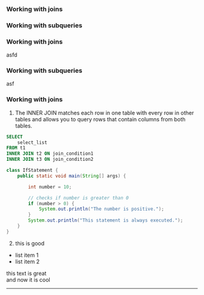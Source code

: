 ### Working with joins
### Working with subqueries


### Working with joins
asfd
### Working with subqueries
asf
### Working with joins

1. The INNER JOIN matches each row in one table with every row in other tables and allows you to query rows that contain columns from both tables.

```sql
SELECT
    select_list
FROM t1
INNER JOIN t2 ON join_condition1
INNER JOIN t3 ON join_condition2
```

```java
class IfStatement {
    public static void main(String[] args) {

        int number = 10;

        // checks if number is greater than 0
        if (number > 0) {
            System.out.println("The number is positive.");
        }
        System.out.println("This statement is always executed.");
    }
}
```
2. this is good

- list item 1
- list item 2

this text is great  
and now it is cool

----------------------
